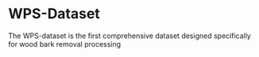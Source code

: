 # WPS-Dataset
The WPS-dataset is the first comprehensive dataset designed specifically for wood bark removal processing
